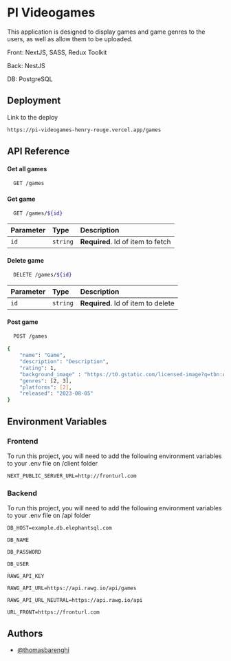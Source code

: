 # PI Videogames

 This application is designed to display games and game genres to the users, as well as allow them to be uploaded.
 
Front: NextJS, SASS, Redux Toolkit

Back: NestJS

DB: PostgreSQL

## Deployment

Link to the deploy

```bash
https://pi-videogames-henry-rouge.vercel.app/games
```




## API Reference

#### Get all games

```bash
  GET /games
```

#### Get game

```bash
  GET /games/${id}
```

| Parameter | Type     | Description                       |
| :-------- | :------- | :-------------------------------- |
| `id`      | `string` | **Required**. Id of item to fetch |

#### Delete game

```bash
  DELETE /games/${id}
```
| Parameter | Type     | Description                       |
| :-------- | :------- | :-------------------------------- |
| `id`      | `string` | **Required**. Id of item to delete |

#### Post game

```bash
  POST /games
```
```bash
{
    "name": "Game",
    "description": "Description",
    "rating": 1,
    "background_image" : "https://t0.gstatic.com/licensed-image?q=tbn:ANd9GcQkrjYxSfSHeCEA7hkPy8e2JphDsfFHZVKqx-3t37E4XKr-AT7DML8IwtwY0TnZsUcQ",
    "genres": [2, 3],
    "platforms": [2],
    "released": "2023-08-05"
}
```



## Environment Variables
### Frontend
 
   To run this project, you will need to add the following environment variables to your .env file on /client folder

`NEXT_PUBLIC_SERVER_URL=http://fronturl.com`
### Backend
 
   To run this project, you will need to add the following environment variables to your .env file on /api folder

`DB_HOST=example.db.elephantsql.com`

`DB_NAME`

`DB_PASSWORD`

`DB_USER`

`RAWG_API_KEY`

`RAWG_API_URL=https://api.rawg.io/api/games`

`RAWG_API_URL_NEUTRAL=https://api.rawg.io/api`

`URL_FRONT=https://fronturl.com`


## Authors

- [@thomasbarenghi](https://www.github.com/thomasbarenghi)

